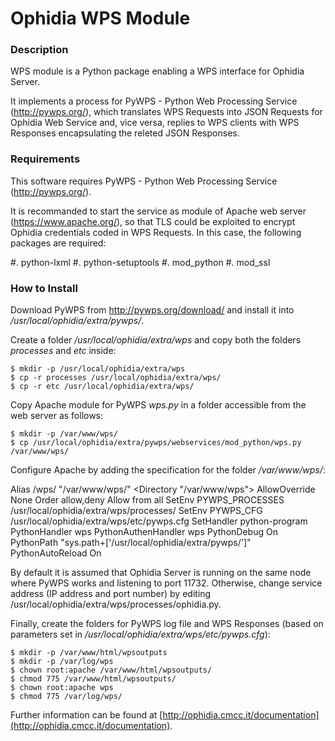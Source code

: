 # Ophidia WPS Module

### Description

WPS module is a Python package enabling a WPS interface for Ophidia Server.

It implements a process for PyWPS - Python Web Processing Service (http://pywps.org/), which translates WPS Requests into JSON Requests for Ophidia Web Service and, vice versa, replies to WPS clients with WPS Responses encapsulating the releted JSON Responses.

### Requirements

This software requires PyWPS - Python Web Processing Service (http://pywps.org/).

It is recommanded to start the service as module of Apache web server (https://www.apache.org/), so that TLS could be exploited to encrypt Ophidia credentials coded in WPS Requests. In this case, the following packages are required:

#. python-lxml
#. python-setuptools
#. mod_python
#. mod_ssl

### How to Install

Download PyWPS from http://pywps.org/download/ and install it into */usr/local/ophidia/extra/pywps/*.

Create a folder */usr/local/ophidia/extra/wps* and copy both the folders *processes* and *etc* inside:

```
$ mkdir -p /usr/local/ophidia/extra/wps
$ cp -r processes /usr/local/ophidia/extra/wps/
$ cp -r etc /usr/local/ophidia/extra/wps/
```

Copy Apache module for PyWPS *wps.py* in a folder accessible from the web server as follows:

```
$ mkdir -p /var/www/wps/
$ cp /usr/local/ophidia/extra/pywps/webservices/mod_python/wps.py /var/www/wps/
```

Configure Apache by adding the specification for the folder */var/www/wps/*:

Alias /wps/ "/var/www/wps/"
<Directory "/var/www/wps">
    AllowOverride None
    Order allow,deny
    Allow from all
    SetEnv PYWPS_PROCESSES /usr/local/ophidia/extra/wps/processes/
    SetEnv PYWPS_CFG /usr/local/ophidia/extra/wps/etc/pywps.cfg
    SetHandler python-program
    PythonHandler wps
    PythonAuthenHandler wps
    PythonDebug On
    PythonPath "sys.path+['/usr/local/ophidia/extra/pywps/']"
    PythonAutoReload On
</Directory>

By default it is assumed that Ophidia Server is running on the same node where PyWPS works and listening to port 11732. Otherwise, change service address (IP address and port number) by editing /usr/local/ophidia/extra/wps/processes/ophidia.py.

Finally, create the folders for PyWPS log file and WPS Responses (based on parameters set in */usr/local/ophidia/extra/wps/etc/pywps.cfg*):

```
$ mkdir -p /var/www/html/wpsoutputs
$ mkdir -p /var/log/wps
$ chown root:apache /var/www/html/wpsoutputs/
$ chmod 775 /var/www/html/wpsoutputs/
$ chown root:apache wps
$ chmod 775 /var/log/wps/
```

Further information can be found at [http://ophidia.cmcc.it/documentation](http://ophidia.cmcc.it/documentation).

